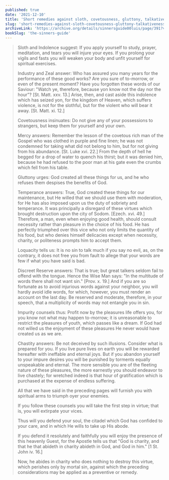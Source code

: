 ```yaml
---
published: true
date: '2021-12-10'
title: 'Short remedies against sloth, covetousness, gluttony, talkativeness, and impurity'
slug: 'short-remedies-against-sloth-covetousness-gluttony-talkativeness-and-impurity'
archiveLink: 'https://archive.org/details/sinnersguide00luis/page/391?view=theater'
bookSlug: 'the-sinners-guide'
---
```


> Sloth and Indolence suggest: If you apply yourself to study, prayer, meditation, and tears you will injure your eyes. If you prolong your vigils and fasts you will weaken your body and unfit yourself for spiritual exercises.
> 
> Industry and Zeal answer: Who has assured you many years for the performance of these good works? Are you sure of to-morrow, or even of the present moment? Have you forgotten these words of our Saviour: "Watch ye, therefore, because yon know not the day nor the hour"? [St. Matt. xxv. 13.] Arise, then, and cast aside this indolence which has seized yon, for the kingdom of Heaven, which suffers violence, is not for the slothful, but for the violent who will bear it away. [St. Matt. xi. 12.]
> 
> Covetousness insinuates: Do not give any of your possessions to strangers, but keep them for yourself and your own.
> 
> Mercy answers: Remember the lesson of the covetous rich man of the Gospel who was clothed in purple and fine linen; he was not condemned for taking what did not belong to him, but for not giving from his abundance. [St. Luke xvi. 22.] From the depth of hell he begged for a drop of water to quench his thirst; but it was denied him, because he had refused to the poor man at his gate even the crumbs which fell from his table.
> 
> Gluttony urges: God created all these things for us, and he who refuses them despises the benefits of God.
> 
> Temperance answers: True, God created these things for our maintenance, but He willed that we should use them with moderation, for He has also imposed upon us the duty of sobriety and temperance. It was principally a disregard of these virtues which brought destruction upon the city of Sodom. [Ezech. xvi. 49.] Therefore, a man, even when enjoying good health, should consult necessity rather than pleasure in the choice of his food. He has perfectly triumphed over this vice who not only limits the quantity of his food, but who denies himself delicacies except when necessity, charity, or politeness prompts him to accept them.
> 
> Loquacity tells us: It is no sin to talk much if you say no evil, as, on the contrary, it does not free you from fault to allege that your words are few if what you have said is bad.
> 
> Discreet Reserve answers: That is true; but great talkers seldom fail to offend with the tongue. Hence the Wise Man says: "In the multitude of words there shall not want sin." [Prov. x. 19.] And if you are so fortunate as to avoid injurious words against your neighbor, you will hardly avoid idle words, for which, however, you must render an account on the last day. Be reserved and moderate, therefore, in your speech, that a multiplicity of words may not entangle you in sin.
> 
> Impurity counsels thus: Profit now by the pleasures life offers you, for you know not what may happen to-morrow; it is unreasonable to restrict the pleasures of youth, which passes like a dream. If God had not willed us the enjoyment of these pleasures He never would have created us as we are.
> 
> Chastity answers: Be not deceived by such illusions. Consider what is prepared for you. If you live pure lives on earth you will be rewarded hereafter with ineffable and eternal joys. But if you abandon yourself to your impure desires you will be punished by torments equally unspeakable and eternal. The more sensible you are of the fleeting nature of these pleasures, the more earnestly you should endeavor to live chastely; for wretched indeed is that hour of gratification which is purchased at the expense of endless suffering.
> 
> All that we have said in the preceding pages will furnish you with spiritual arms to triumph oyer your enemies.
> 
> If you follow these counsels you will take the first step in virtue; that is, you will extirpate your vices.
> 
> Thus will you defend your soul, the citadel which God has confided to your care, and in which He wills to take up His abode.
> 
> If you defend it resolutely and faithfully you will enjoy the presence of this heavenly Guest, for the Apostle tells us that "God is charity, and that he that abideth in charity abideth in God, and God in him." [1 St. John iv. 16.]
> 
> Now, he abides in charity who does nothing to destroy this virtue, which perishes only by mortal sin, against which the preceding considerations may be applied as a preventive or remedy.